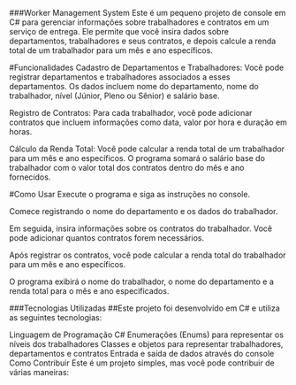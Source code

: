 ###Worker Management System
Este é um pequeno projeto de console em C# para gerenciar informações sobre trabalhadores e contratos em um serviço de entrega. Ele permite que você insira dados sobre departamentos, trabalhadores e seus contratos, e depois calcule a renda total de um trabalhador para um mês e ano específicos.

#Funcionalidades
Cadastro de Departamentos e Trabalhadores: Você pode registrar departamentos e trabalhadores associados a esses departamentos. Os dados incluem nome do departamento, nome do trabalhador, nível (Júnior, Pleno ou Sênior) e salário base.

Registro de Contratos: Para cada trabalhador, você pode adicionar contratos que incluem informações como data, valor por hora e duração em horas.

Cálculo da Renda Total: Você pode calcular a renda total de um trabalhador para um mês e ano específicos. O programa somará o salário base do trabalhador com o valor total dos contratos dentro do mês e ano fornecidos.

#Como Usar
Execute o programa e siga as instruções no console.

Comece registrando o nome do departamento e os dados do trabalhador.

Em seguida, insira informações sobre os contratos do trabalhador. Você pode adicionar quantos contratos forem necessários.

Após registrar os contratos, você pode calcular a renda total do trabalhador para um mês e ano específicos.

O programa exibirá o nome do trabalhador, o nome do departamento e a renda total para o mês e ano especificados.

###Tecnologias Utilizadas
##Este projeto foi desenvolvido em C# e utiliza as seguintes tecnologias:

Linguagem de Programação C#
Enumerações (Enums) para representar os níveis dos trabalhadores
Classes e objetos para representar trabalhadores, departamentos e contratos
Entrada e saída de dados através do console
Como Contribuir
Este é um projeto simples, mas você pode contribuir de várias maneiras:

